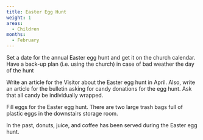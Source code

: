 ```yaml
---
title: Easter Egg Hunt
weight: 1
areas:
  - Children
months: 
  - February
---
```


Set a date for the annual Easter egg hunt and get it on the church calendar.  Have a back-up plan (i.e. using the church) in case of bad weather the day of the hunt

Write an article for the Visitor about the Easter egg hunt in April.  Also, write an article for the bulletin asking for candy donations for the egg hunt.  Ask that all candy be individually wrapped.

Fill eggs for the Easter egg hunt.  There are two large trash bags full of plastic eggs in the downstairs storage room.

In the past, donuts, juice, and coffee has been served during the Easter egg hunt.

